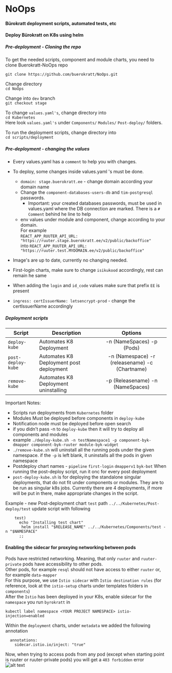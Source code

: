 # NoOps

#### Bürokratt deployment scripts, automated tests, etc  

#### Deploy Bürokratt on K8s using helm

##### Pre-deployment - Cloning the repo

To get the needed scripts, component and module charts, you need to clone Buerokratt-NoOps repo  

```
git clone https://github.com/buerokratt/NoOps.git
```  

Change directory  
`cd NoOps`  

Change into `dev` branch  
`git checkout stage`  

To change `values.yaml's`, change directory into   
`cd Kubernetes`   
Here look `values.yaml's` under `Components/` `Modules/` `Post-deploy/` folders.   

To run the deployment scripts, change directory into  
`cd scripts/deployment`

##### Pre-deployment - changing the values    

- Every values.yaml has a `comment` to help you with changes.
- To deploy, some changes inside values.yaml 's must be done.    
  - `domain: stage.buerokratt.ee` - change domain according your domain name 
  - Change the `component-databases-users-db` and `tim-postgresql` passwords. 
    - Important: your created databases passwords, must be used in values.yaml where the DB connection are marked. There is a `# Comment` behind he line to help
  - env values under module and component, change according to your domain.   
  For example   
  `REACT_APP_RUUTER_API_URL: "https://ruuter.stage.buerokratt.ee/v2/public/backoffice"`   
  into `REACT_APP_RUUTER_API_URL: "https://ruuter.test.MYDOMAIN.ee/v2/public/backoffice"`

- Image's are up to date, currently no changing needed.  

- First-login charts, make sure to change `isikukood` accordingly, rest can remain he same
-  When adding the `login` and `id_code` values make sure that prefix `EE` is present 
- `ingress:
  certIssuerName: letsencrypt-prod` - change the certIssuerName accordingly 



##### Deployment scripts

| Script        | Description             | Options |
| ------------- | ----------------------- | :-----: |
| `deploy-kube` | Automates K8 Deployment |  -n (NameSpaces) -p (Pods)  |
| `post-deploy-kube` | Automates K8 Deployment post deployment | -n (Namespace) -r (releasename) -c (Chartname) |
| `remove-kube` | Automates K8 Deployment uninstalling | -p (Releasename)  -n (NameSpaces)  |

Important Notes:  
- Scripts run deployments from `Kubernetes` folder
- Modules Must be deployed before components in `deploy-kube`
- Notification node must be deployed before open search 
- if you didn't pass -n to `deploy-kube` then it will try to deploy all components and modules
- example `./deploy-kube.sh -n testNamespace1 -p component-byk-dmapper component-byk-ruuter module-byk-widget`
- `./remove-kube.sh` will uninstall all the running pods under the given namespace. if the `-p` is left blank, it uninstalls all the pods in given namespace
- Postdeploy chart names - `pipeline` `first-login` `dmapperv1` `byk-bot` When running the post-deploy script, run it onc for every post deployment
- `post-deploy-kube.sh` is for deploying the standalone singular deployments, that do not fit under components or modules. They are to be run as singular k8s jobs. Currently there are 4 deployments, if more will be put in there, make appropriate changes in the script.

Example - new Post-deployment chart `test` path `../../Kubernetes/Post-deploy/test` update script with following  
```
    test)
      echo "Installing test chart"
       helm install "$RELEASE_NAME" ../../Kubernetes/Components/test -n "$NAMESPACE"
      ;;
```  

#### Enabling the sidecar for proxying networking between pods    
Pods have restricted networking. Meaning, that only `ruuter` and `ruuter-private` pods have accessibility to other pods.   
Other pods, for example `resql` should not have access to either `ruuter` or, for example `data-mapper`  
For this purpose, we use `Istio sidecar` with `Istio destination rules` (for reference, look at the `istio-setup` charts under templates folders in `components`)  
After the `Istio` has been deployed in your K8s, enable sidecar for the `namespace` you run `byrokratt` in  

```
kubectl label namespace <YOUR PROJECT NAMESPACE> istio-injection=enabled
```

Within the `deployment` charts, under `metadata` we added the following annotation
```
  annotations:
    sidecar.istio.io/inject: "true"
```

Now, when trying to access pods from any pod (except when starting point is ruuter or ruuter-private pods) you will get a `403 forbidden` error  
![alt text](/NoOps/docs/images/pod-curl.png)

